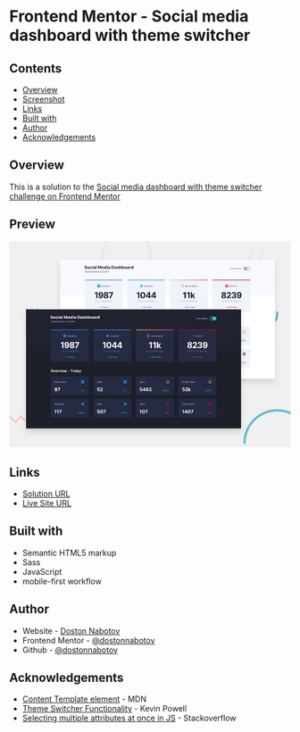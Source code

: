 # Frontend Mentor - Social media dashboard with theme switcher

## Contents

- [Overview](#overview)
- [Screenshot](#preview)
- [Links](#links)
- [Built with](#built-with)
- [Author](#author)
- [Acknowledgements](#acknowledgments)

## Overview

This is a solution to the [Social media dashboard with theme switcher challenge on Frontend Mentor](https://www.frontendmentor.io/challenges/social-media-dashboard-with-theme-switcher-6oY8ozp_H)

## Preview

![Design preview for the Social media dashboard with theme switcher coding challenge](./design/desktop-preview.jpg)

## Links

- [Solution URL](https://github.com/dostonnabotov/social-media-dashboard-with-theme-switcher-master)
- [Live Site URL](https://dostonnabotov.github.io/social-media-dashboard-with-theme-switcher-master/)

## Built with

- Semantic HTML5 markup
- Sass
- JavaScript
- mobile-first workflow

## Author

- Website - [Doston Nabotov](https://www.dostonnabotov.netlify.com)
- Frontend Mentor - [@dostonnabotov](https://www.frontendmentor.io/profile/dostonnabotov)
- Github - [@dostonnabotov](https://www.github.com/dostonnabotov)

## Acknowledgements

- [Content Template element](https://developer.mozilla.org/en-US/docs/Web/HTML/Element/template) - MDN
- [Theme Switcher Functionality](https://www.youtube.com/watch?v=wodWDIdV9BY&t=884s) - Kevin Powell
- [Selecting multiple attributes at once in JS](https://stackoverflow.com/questions/12274748/setting-multiple-attributes-for-an-element-at-once-with-javascript) - Stackoverflow